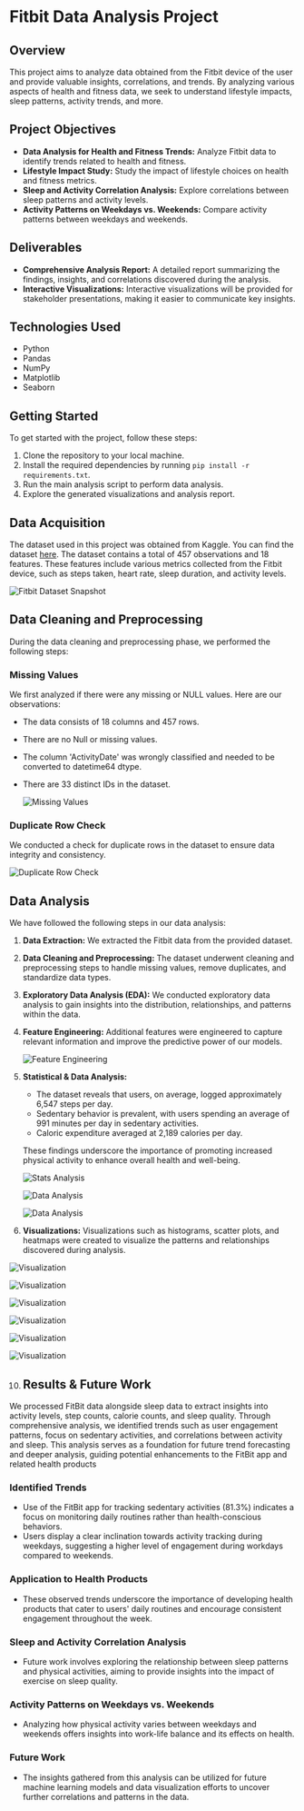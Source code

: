 # Fitbit Data Analysis Project

## Overview
This project aims to analyze data obtained from the Fitbit device of the user and provide valuable insights, correlations, and trends. By analyzing various aspects of health and fitness data, we seek to understand lifestyle impacts, sleep patterns, activity trends, and more.

## Project Objectives
- **Data Analysis for Health and Fitness Trends:** Analyze Fitbit data to identify trends related to health and fitness.
- **Lifestyle Impact Study:** Study the impact of lifestyle choices on health and fitness metrics.
- **Sleep and Activity Correlation Analysis:** Explore correlations between sleep patterns and activity levels.
- **Activity Patterns on Weekdays vs. Weekends:** Compare activity patterns between weekdays and weekends.

## Deliverables
- **Comprehensive Analysis Report:** A detailed report summarizing the findings, insights, and correlations discovered during the analysis.
- **Interactive Visualizations:** Interactive visualizations will be provided for stakeholder presentations, making it easier to communicate key insights.

## Technologies Used
- Python
- Pandas
- NumPy
- Matplotlib
- Seaborn

## Getting Started
To get started with the project, follow these steps:
1. Clone the repository to your local machine.
2. Install the required dependencies by running `pip install -r requirements.txt`.
3. Run the main analysis script to perform data analysis.
4. Explore the generated visualizations and analysis report.

## Data Acquisition
The dataset used in this project was obtained from Kaggle. You can find the dataset [here](https://www.kaggle.com/datasets/singhakash/fitbit-dataset/data?select=FitBit+data.csv).
The dataset contains a total of 457 observations and 18 features. These features include various metrics collected from the Fitbit device, such as steps taken, heart rate, sleep duration, and activity levels.

![Fitbit Dataset Snapshot](images/01.png)

## Data Cleaning and Preprocessing

During the data cleaning and preprocessing phase, we performed the following steps:

### Missing Values
We first analyzed if there were any missing or NULL values. Here are our observations:
- The data consists of 18 columns and 457 rows.
- There are no Null or missing values.
- The column 'ActivityDate' was wrongly classified and needed to be converted to datetime64 dtype.
- There are 33 distinct IDs in the dataset.

  ![Missing Values](images/missing_values.png)

### Duplicate Row Check
We conducted a check for duplicate rows in the dataset to ensure data integrity and consistency.

![Duplicate Row Check](images/ditinct_duplicate_check.png)


## Data Analysis

We have followed the following steps in our data analysis:

1. **Data Extraction:** We extracted the Fitbit data from the provided dataset.

2. **Data Cleaning and Preprocessing:** The dataset underwent cleaning and preprocessing steps to handle missing values, remove duplicates, and standardize data types.

3. **Exploratory Data Analysis (EDA):** We conducted exploratory data analysis to gain insights into the distribution, relationships, and patterns within the data.

4. **Feature Engineering:** Additional features were engineered to capture relevant information and improve the predictive power of our models.

   ![Feature Engineering](images/fe_1.png)

6. **Statistical & Data Analysis:** 

    - The dataset reveals that users, on average, logged approximately 6,547 steps per day.
    - Sedentary behavior is prevalent, with users spending an average of 991 minutes per day in sedentary activities.
    - Caloric expenditure averaged at 2,189 calories per day.
    
    These findings underscore the importance of promoting increased physical activity to enhance overall health and well-being.

   ![Stats Analysis](images/stats-analysis_1.png)

   ![Data Analysis](images/handfitness_01.png)

   ![Data Analysis](images/handfitness_02.png)

8. **Visualizations:** Visualizations such as histograms, scatter plots, and heatmaps were created to visualize the patterns and relationships discovered during analysis.

![Visualization](images/visualize_01.png)


![Visualization](images/visualize_02.png)


![Visualization](images/visualize_03.png)


![Visualization](images/visualize_05.png)


![Visualization](images/visualize_06.png)


![Visualization](images/visulize_07.png)


10. ## Results & Future Work

We processed FitBit data alongside sleep data to extract insights into activity levels, step counts, calorie counts, and sleep quality. Through comprehensive analysis, we identified trends such as user engagement patterns, focus on sedentary activities, and correlations between activity and sleep. This analysis serves as a foundation for future trend forecasting and deeper analysis, guiding potential enhancements to the FitBit app and related health products

### Identified Trends
- Use of the FitBit app for tracking sedentary activities (81.3%) indicates a focus on monitoring daily routines rather than health-conscious behaviors.
- Users display a clear inclination towards activity tracking during weekdays, suggesting a higher level of engagement during workdays compared to weekends.

### Application to Health Products
- These observed trends underscore the importance of developing health products that cater to users' daily routines and encourage consistent engagement throughout the week.

### Sleep and Activity Correlation Analysis
- Future work involves exploring the relationship between sleep patterns and physical activities, aiming to provide insights into the impact of exercise on sleep quality.

### Activity Patterns on Weekdays vs. Weekends
- Analyzing how physical activity varies between weekdays and weekends offers insights into work-life balance and its effects on health.

### Future Work
- The insights gathered from this analysis can be utilized for future machine learning models and data visualization efforts to uncover further correlations and patterns in the data.

